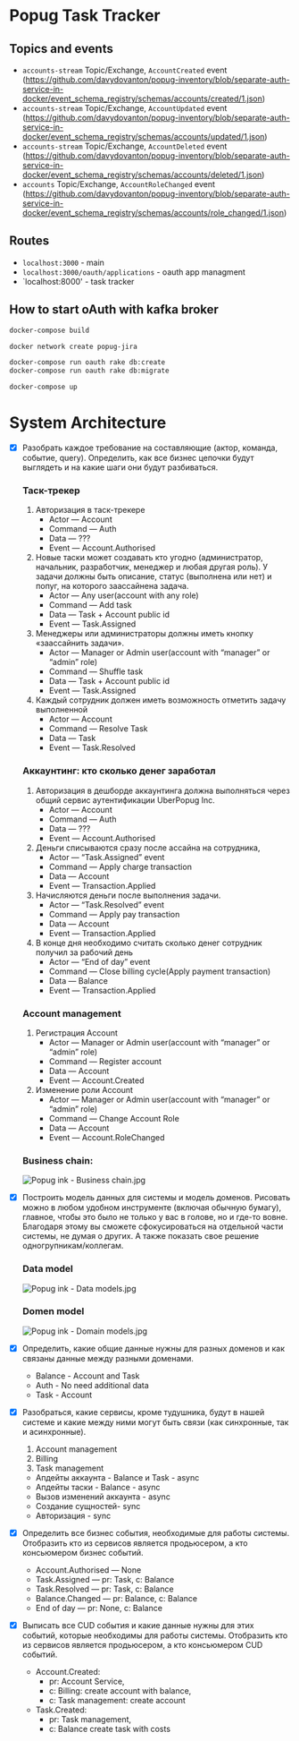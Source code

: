 # Popug Task Tracker

## Topics and events

- `accounts-stream` Topic/Exchange, `AccountCreated` event (https://github.com/davydovanton/popug-inventory/blob/separate-auth-service-in-docker/event_schema_registry/schemas/accounts/created/1.json)
- `accounts-stream` Topic/Exchange, `AccountUpdated` event (https://github.com/davydovanton/popug-inventory/blob/separate-auth-service-in-docker/event_schema_registry/schemas/accounts/updated/1.json)
- `accounts-stream` Topic/Exchange, `AccountDeleted` event (https://github.com/davydovanton/popug-inventory/blob/separate-auth-service-in-docker/event_schema_registry/schemas/accounts/deleted/1.json)
- `accounts` Topic/Exchange, `AccountRoleChanged` event (https://github.com/davydovanton/popug-inventory/blob/separate-auth-service-in-docker/event_schema_registry/schemas/accounts/role_changed/1.json)

## Routes

- `localhost:3000` - main
- `localhost:3000/oauth/applications` - oauth app managment
- `localhost:8000' - task tracker

## How to start oAuth with kafka broker

```bash
docker-compose build

docker network create popug-jira

docker-compose run oauth rake db:create
docker-compose run oauth rake db:migrate

docker-compose up
```

# System Architecture

- [x]  Разобрать каждое требование на составляющие (актор, команда, событие, query). Определить, как все бизнес цепочки будут выглядеть и на какие шаги они будут разбиваться.
    
    ### **Таск-трекер**
    
    1. Авторизация в таск-трекере
        - Actor — Account
        - Command — Auth
        - Data — ???
        - Event — Account.Authorised
    2. Новые таски может создавать кто угодно (администратор, начальник, разработчик, менеджер и любая другая роль). У задачи должны быть описание, статус (выполнена или нет) и попуг, на которого заассайнена задача.
        - Actor — Any user(account with any role)
        - Command — Add task
        - Data — Task + Account public id
        - Event — Task.Assigned
    3. Менеджеры или администраторы должны иметь кнопку «заассайнить задачи».
        - Actor — Manager or Admin user(account with “manager” or “admin” role)
        - Command — Shuffle task
        - Data — Task + Account public id
        - Event — Task.Assigned
    4. Каждый сотрудник должен иметь возможность отметить задачу выполненной
        - Actor — Account
        - Command — Resolve Task
        - Data — Task
        - Event — Task.Resolved
    
    ### **Аккаунтинг: кто сколько денег заработал**
    
    1. Авторизация в дешборде аккаунтинга должна выполняться через общий сервис аутентификации UberPopug Inc.
        - Actor — Account
        - Command — Auth
        - Data — ???
        - Event — Account.Authorised
    2. Деньги списываются сразу после ассайна на сотрудника, 
         - Actor — “Task.Assigned” event
         - Command — Apply charge transaction
         - Data — Account
         - Event — Transaction.Applied
    3. Начисляются деньги после выполнения задачи.
        - Actor — “Task.Resolved” event
        - Command — Apply pay transaction
        - Data —  Account
        - Event — Transaction.Applied
    4. В конце дня необходимо считать сколько денег сотрудник получил за рабочий день
        - Actor — “End of day” event
        - Command — Close billing cycle(Apply payment transaction)
        - Data — Balance
        - Event — Transaction.Applied
    
    ### **Account management**

    1. Регистрация Account
        - Actor — Manager or Admin user(account with “manager” or “admin” role)
        - Command —  Register account
        - Data — Account
        - Event — Account.Created
    2. Изменение роли Account
         - Actor — Manager or Admin user(account with “manager” or “admin” role)
         - Command — Change Account Role
         - Data — Account
         - Event — Account.RoleChanged
    
    ### Business chain:
    
    ![Popug ink - Business chain.jpg](images/Popug_ink_Business_chain.jpg)
        
- [x]  Построить модель данных для системы и модель доменов. Рисовать можно в любом удобном инструменте (включая обычную бумагу), главное, чтобы это было не только у вас в голове, но и где-то вовне. Благодаря этому вы сможете сфокусироваться на отдельной части системы, не думая о других. А также показать свое решение одногрупникам/коллегам.
    
    ### **Data model**
    
    ![Popug ink - Data models.jpg](images/Popug_ink_-_Data_models.jpg)
    
    ### **Domen model**
    
    ![Popug ink - Domain models.jpg](images/Popug_ink_-_Domain_models.jpg)
    
- [x]  Определить, какие общие данные нужны для разных доменов и как связаны данные между разными доменами.
    - Balance - Account and Task
    - Auth - No need additional data
    - Task - Account

- [x]  Разобраться, какие сервисы, кроме тудушника, будут в нашей системе и какие между ними могут быть связи (как синхронные, так и асинхронные).
    1. Account management
    2. Billing
    3. Task management
    
    - Апдейты аккаунта - Balance и Task - async
    - Апдейты таски - Balance - async
    - Вызов изменений аккаунта - async
    - Создание сущностей- sync
    - Авторизация - sync
    
- [x]  Определить все бизнес события, необходимые для работы системы. Отобразить кто из сервисов является продьюсером, а кто консьюмером бизнес событий.
    - Account.Authorised — None
    - Task.Assigned — pr: Task, c: Balance
    - Task.Resolved — pr: Task, c: Balance
    - Balance.Changed — pr: Balance, c: Balance
    - End of day — pr: None, c: Balance

- [x]  Выписать все CUD события и какие данные нужны для этих событий, которые необходимы для работы системы. Отобразить кто из сервисов является продьюсером, а кто консьюмером CUD событий.
    - Account.Created: 
      - pr: Account Service, 
      - c: Billing: create account with balance, 
      - c: Task management: create account
    - Task.Created: 
      - pr: Task management, 
      - c: Balance create task with costs